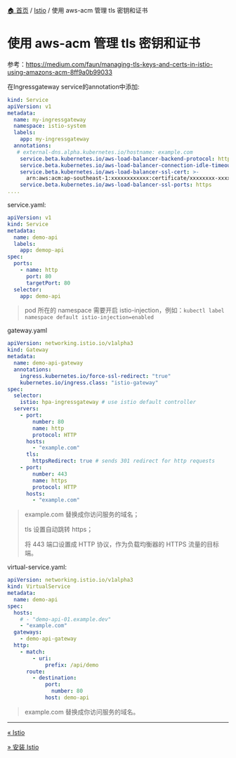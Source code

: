 [🏠 首页](../_index.md) / [Istio](_index.md) / 使用 aws-acm 管理 tls 密钥和证书

# 使用 aws-acm 管理 tls 密钥和证书

参考：<https://medium.com/faun/managing-tls-keys-and-certs-in-istio-using-amazons-acm-8ff9a0b99033>

在Ingressgateway service的annotation中添加:

```yaml
kind: Service
apiVersion: v1
metadata:
  name: my-ingressgateway
  namespace: istio-system
  labels:
    app: my-ingressgateway
  annotations:
   # external-dns.alpha.kubernetes.io/hostname: example.com
    service.beta.kubernetes.io/aws-load-balancer-backend-protocol: http
    service.beta.kubernetes.io/aws-load-balancer-connection-idle-timeout: '3600'
    service.beta.kubernetes.io/aws-load-balancer-ssl-cert: >-
      arn:aws:acm:ap-southeast-1:xxxxxxxxxxxx:certificate/xxxxxxxx-xxxx-xxxx-xxxx-xxxxxxxxxxxx
    service.beta.kubernetes.io/aws-load-balancer-ssl-ports: https
....
```

service.yaml:

```yaml
apiVersion: v1
kind: Service
metadata:
  name: demo-api
  labels:
    app: demop-api
spec:
  ports:
    - name: http
      port: 80
      targetPort: 80
  selector:
    app: demo-api
```

> pod 所在的 namespace 需要开启 istio-injection，例如：`kubectl label namespace default istio-injection=enabled`

gateway.yaml

```yaml
apiVersion: networking.istio.io/v1alpha3
kind: Gateway
metadata:
  name: demo-api-gateway
  annotations:
    ingress.kubernetes.io/force-ssl-redirect: "true"
    kubernetes.io/ingress.class: "istio-gateway"
spec:
  selector:
    istio: hpa-ingressgateway # use istio default controller
  servers:
    - port:
        number: 80
        name: http
        protocol: HTTP
      hosts:
        - "example.com"
      tls:
        httpsRedirect: true # sends 301 redirect for http requests
    - port:
        number: 443
        name: https
        protocol: HTTP
      hosts:
        - "example.com"
```

> example.com 替换成你访问服务的域名；
>
> tls 设置自动跳转 https；
>
> 将 443 端口设置成 HTTP 协议，作为负载均衡器的 HTTPS 流量的目标端。

virtual-service.yaml:

```yaml
apiVersion: networking.istio.io/v1alpha3
kind: VirtualService
metadata:
  name: demo-api
spec:
  hosts:
    # - "demo-api-01.example.dev"
    - "example.com"
  gateways:
    - demo-api-gateway
  http:
    - match:
        - uri:
            prefix: /api/demo
      route:
        - destination:
            port:
              number: 80
            host: demo-api
```

> example.com 替换成你访问服务的域名。

---
[« Istio](Istio.md)

[» 安装 Istio](installation.md)
